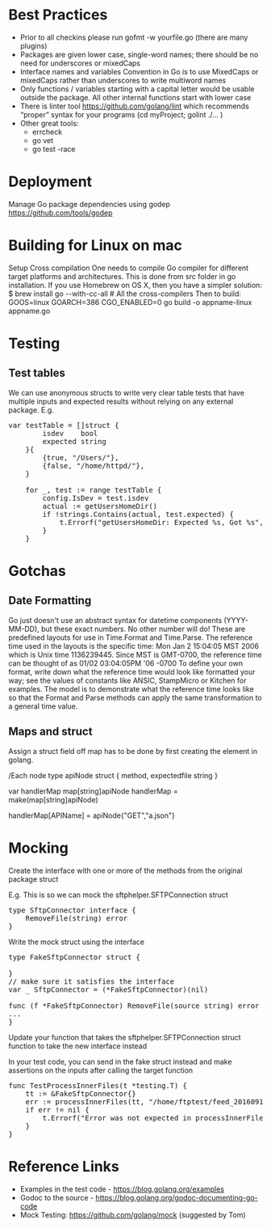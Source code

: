 
# Best Practices

- Prior to all checkins please run gofmt -w yourfile.go (there are many plugins)
- Packages are given lower case, single-word names; there should be no need for underscores or mixedCaps
- Interface names and variables Convention in Go is to use MixedCaps or mixedCaps rather than underscores to write multiword names
- Only functions / variables starting with a capital letter would be usable outside the package. All other internal functions start with lower case
- There is linter tool https://github.com/golang/lint which recommends “proper” syntax for your programs (cd myProject;  golint  ./… )
- Other great tools:
    * errcheck
    * go vet
    * go test -race

# Deployment

Manage Go package dependencies using godep
https://github.com/tools/godep

# Building for Linux on mac

Setup Cross compilation
One needs to compile Go compiler for different target platforms and architectures. This is done from src folder in go installation.
If you use Homebrew on OS X, then you have a simpler solution:
$ brew install go --with-cc-all # All the cross-compilers
Then to build: 
GOOS=linux GOARCH=386 CGO_ENABLED=0 go build -o appname-linux appname.go

# Testing

## Test tables
We can use anonymous structs to write very clear table tests that have multiple inputs and expected results without relying on any external package.
E.g. 
<pre>
var testTable = []struct {
		isdev    bool
		expected string
	}{
		{true, "/Users/"},
		{false, "/home/httpd/"},
	}

	for _, test := range testTable {
		config.IsDev = test.isdev
		actual := getUsersHomeDir()
		if !strings.Contains(actual, test.expected) {
			t.Errorf("getUsersHomeDir: Expected %s, Got %s", test.expected, actual)
		}
	}
</pre>

# Gotchas

## Date Formatting
Go just doesn't use an abstract syntax for datetime components (YYYY-MM-DD), but these exact numbers. No other number will do! 
These are predefined layouts for use in Time.Format and Time.Parse. The reference time used in the layouts is the specific time:
Mon Jan 2 15:04:05 MST 2006
which is Unix time 1136239445. Since MST is GMT-0700, the reference time can be thought of as
01/02 03:04:05PM '06 -0700
To define your own format, write down what the reference time would look like formatted your way; see the values of constants like ANSIC, StampMicro or Kitchen for examples. The model is to demonstrate what the reference time looks like so that the Format and Parse methods can apply the same transformation to a general time value.

## Maps and struct
Assign a struct field off map has to be done by first creating the element in golang. 

/Each node
type apiNode struct {
	method, expectedfile string
}

var handlerMap map[string]apiNode
handlerMap = make(map[string]apiNode)

handlerMap[APIName] = apiNode{"GET","a.json"}

# Mocking
Create the interface with one or more of the methods from the original package struct

E.g. This is so we can mock the sftphelper.SFTPConnection struct

<pre>
type SftpConnector interface {
	RemoveFile(string) error
}
</pre>

Write the mock struct using the interface
<pre>
type FakeSftpConnector struct {
	
}
// make sure it satisfies the interface
var _ SftpConnector = (*FakeSftpConnector)(nil)

func (f *FakeSftpConnector) RemoveFile(source string) error {
...
}
</pre>

Update your function that takes the  sftphelper.SFTPConnection struct  function to take the new interface instead

In your test code, you can send in the fake struct instead and make assertions on the inputs after calling the target function
<pre>
func TestProcessInnerFiles(t *testing.T) {
	tt := &FakeSftpConnector{}
	err := processInnerFiles(tt, "/home/ftptest/feed_20160912/", "IN7994_20160715.json")
	if err != nil {
		t.Errorf("Error was not expected in processInnerFiles: %s", err)
	}
}
</pre>

# Reference Links
- Examples in the test code - https://blog.golang.org/examples
- Godoc to the source - https://blog.golang.org/godoc-documenting-go-code
- Mock Testing: https://github.com/golang/mock (suggested by Tom)

